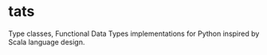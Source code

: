 # tats
Type classes, Functional Data Types implementations for Python inspired by Scala language design.
